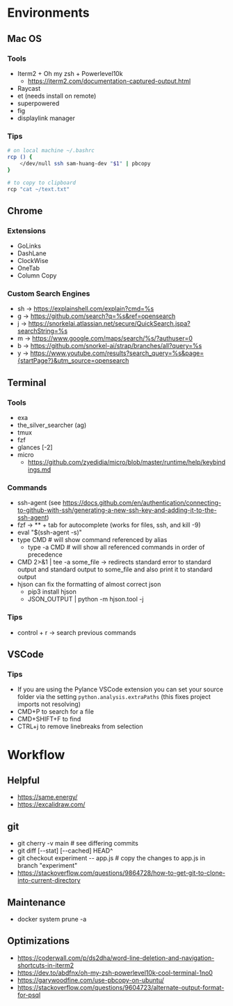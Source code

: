 # Environments
## Mac OS
### Tools
* Iterm2 + Oh my zsh + Powerlevel10k
    * https://iterm2.com/documentation-captured-output.html
* Raycast
* et (needs install on remote)
* superpowered
* fig
* displaylink manager

### Tips
```bash
# on local machine ~/.bashrc
rcp () {
    </dev/null ssh sam-huang-dev "$1" | pbcopy
}
```
```bash
# to copy to clipboard
rcp "cat ~/text.txt"
```

## Chrome
### Extensions
* GoLinks
* DashLane
* ClockWise
* OneTab
* Column Copy

### Custom Search Engines
* sh -> https://explainshell.com/explain?cmd=%s
* g -> https://github.com/search?q=%s&ref=opensearch
* j -> https://snorkelai.atlassian.net/secure/QuickSearch.jspa?searchString=%s
* m -> https://www.google.com/maps/search/%s/?authuser=0
* b -> https://github.com/snorkel-ai/strap/branches/all?query=%s
* y -> https://www.youtube.com/results?search_query=%s&page={startPage?}&utm_source=opensearch


## Terminal
### Tools
* exa
* the_silver_searcher (ag)
* tmux
* fzf
* glances [-2]
* micro
    * https://github.com/zyedidia/micro/blob/master/runtime/help/keybindings.md

### Commands
* ssh-agent (see https://docs.github.com/en/authentication/connecting-to-github-with-ssh/generating-a-new-ssh-key-and-adding-it-to-the-ssh-agent)
* fzf → ** + tab for autocomplete (works for files, ssh, and kill -9)
* eval "$(ssh-agent -s)"
* type CMD # will show command referenced by alias
    * type -a CMD # will show all referenced commands in order of precedence
* CMD 2>&1 | tee -a some_file → redirects standard error to standard output and standard output to some_file and also print it to standard output
* hjson can fix the formatting of almost correct json
    * pip3 install hjson
    * JSON_OUTPUT | python -m hjson.tool -j
### Tips
* control + r → search previous commands

## VSCode
### Tips
* If you are using the Pylance VSCode extension you can set your source folder via the setting `python.analysis.extraPaths` (this fixes project imports not resolving)
* CMD+P to search for a file
* CMD+SHIFT+F to find
* CTRL+j to remove linebreaks from selection

# Workflow

## Helpful
* https://same.energy/
* https://excalidraw.com/
## git
* git cherry -v main  # see differing commits
* git diff [--stat] [--cached] HEAD^
* git checkout experiment -- app.js  # copy the changes to app.js in branch "experiment"
* https://stackoverflow.com/questions/9864728/how-to-get-git-to-clone-into-current-directory

## Maintenance
* docker system prune -a
## Optimizations
* https://coderwall.com/p/ds2dha/word-line-deletion-and-navigation-shortcuts-in-iterm2
* https://dev.to/abdfnx/oh-my-zsh-powerlevel10k-cool-terminal-1no0
* https://garywoodfine.com/use-pbcopy-on-ubuntu/
* https://stackoverflow.com/questions/9604723/alternate-output-format-for-psql       
